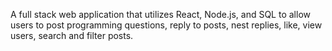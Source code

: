 A full stack web application that utilizes React, Node.js, and SQL to allow users to post programming questions,
reply to posts, nest replies, like, view users, search and filter posts.
